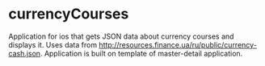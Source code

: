 currencyCourses
===============

Application for ios that gets JSON data about currency courses and displays it.
Uses data from http://resources.finance.ua/ru/public/currency-cash.json.
Application is built on template of master-detail application.
